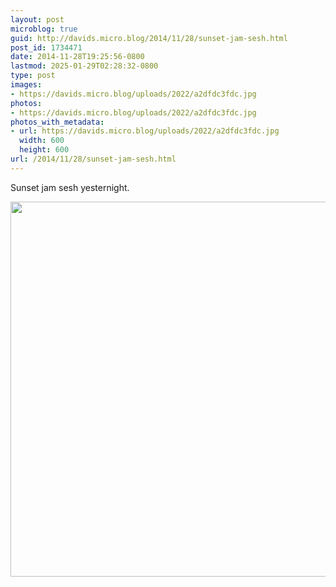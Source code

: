 ```yaml
---
layout: post
microblog: true
guid: http://davids.micro.blog/2014/11/28/sunset-jam-sesh.html
post_id: 1734471
date: 2014-11-28T19:25:56-0800
lastmod: 2025-01-29T02:28:32-0800
type: post
images:
- https://davids.micro.blog/uploads/2022/a2dfdc3fdc.jpg
photos:
- https://davids.micro.blog/uploads/2022/a2dfdc3fdc.jpg
photos_with_metadata:
- url: https://davids.micro.blog/uploads/2022/a2dfdc3fdc.jpg
  width: 600
  height: 600
url: /2014/11/28/sunset-jam-sesh.html
---
```

Sunset jam sesh yesternight.

<img src="/uploads/2022/a2dfdc3fdc.jpg" width="600" height="600" alt="">
